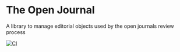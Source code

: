 # The Open Journal
A library to manage editorial objects used by the open journals review process

[![CI](https://github.com/xuanxu/theoj/actions/workflows/ci.yml/badge.svg)](https://github.com/xuanxu/theoj/actions/workflows/ci.yml)
